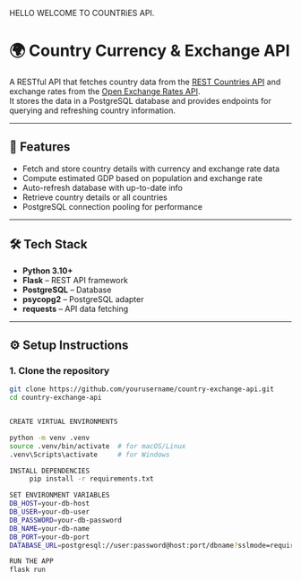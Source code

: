  
 HELLO WELCOME TO COUNTRiES API.
 # 🌍 Country Currency & Exchange API

A RESTful API that fetches country data from the [REST Countries API](https://restcountries.com/v2/all?fields=name,capital,region,population,flag,currencies) and exchange rates from the [Open Exchange Rates API](https://open.er-api.com/v6/latest/USD).  
It stores the data in a PostgreSQL database and provides endpoints for querying and refreshing country information.

---

## 🚀 Features
- Fetch and store country details with currency and exchange rate data  
- Compute estimated GDP based on population and exchange rate  
- Auto-refresh database with up-to-date info  
- Retrieve country details or all countries  
- PostgreSQL connection pooling for performance  

---

## 🛠️ Tech Stack
- **Python 3.10+**
- **Flask** – REST API framework  
- **PostgreSQL** – Database  
- **psycopg2** – PostgreSQL adapter  
- **requests** – API data fetching  

---

## ⚙️ Setup Instructions

### 1. Clone the repository
```bash
git clone https://github.com/yourusername/country-exchange-api.git
cd country-exchange-api


CREATE VIRTUAL ENVIRONMENTS

python -m venv .venv
source .venv/bin/activate  # for macOS/Linux
.venv\Scripts\activate     # for Windows

INSTALL DEPENDENCIES
     pip install -r requirements.txt

SET ENVIRONMENT VARIABLES
DB_HOST=your-db-host
DB_USER=your-db-user
DB_PASSWORD=your-db-password
DB_NAME=your-db-name
DB_PORT=your-db-port
DATABASE_URL=postgresql://user:password@host:port/dbname?sslmode=require

RUN THE APP
flask run
